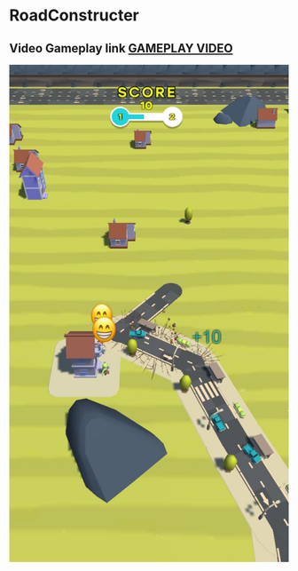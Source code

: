 # RoadConstructer
## Video Gameplay link [GAMEPLAY VIDEO](https://drive.google.com/file/d/1ZOvF5ZLFeWZsy9KttX95gpqNjUlJM9xH/view?usp=sharing) 
[![video](https://github.com/AlexDevEdd/RoadConstructer/blob/main/image_004_0145.jpg)](https://drive.google.com/file/d/1ZOvF5ZLFeWZsy9KttX95gpqNjUlJM9xH/view?usp=sharing)
